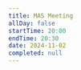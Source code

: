 ```yaml
---
title: MAS Meeting
allDay: false
startTime: 20:00
endTime: 20:30
date: 2024-11-02
completed: null
---
```

